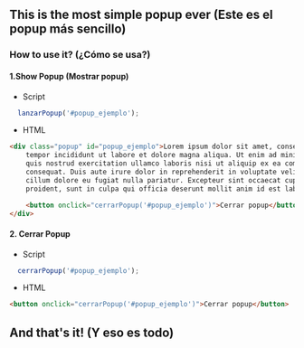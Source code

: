 ## This is the most simple popup ever (Este es el popup más sencillo)
### How to use it? (¿Cómo se usa?)
#### 1.Show Popup (Mostrar popup)
* Script
```javascript
  lanzarPopup('#popup_ejemplo');
```
* HTML
```html
<div class="popup" id="popup_ejemplo">Lorem ipsum dolor sit amet, consectetur adipisicing elit, sed do eiusmod
	tempor incididunt ut labore et dolore magna aliqua. Ut enim ad minim veniam,
	quis nostrud exercitation ullamco laboris nisi ut aliquip ex ea commodo
	consequat. Duis aute irure dolor in reprehenderit in voluptate velit esse
	cillum dolore eu fugiat nulla pariatur. Excepteur sint occaecat cupidatat non
	proident, sunt in culpa qui officia deserunt mollit anim id est laborum.

	<button onclick="cerrarPopup('#popup_ejemplo')">Cerrar popup</button>
</div>
```
#### 2. Cerrar Popup
* Script
```javascript
  cerrarPopup('#popup_ejemplo');
```
* HTML
```HTML
<button onclick="cerrarPopup('#popup_ejemplo')">Cerrar popup</button>
```
## And that's it! (Y eso es todo)

